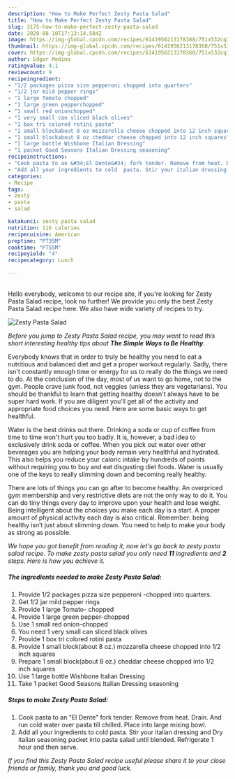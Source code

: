 ```yaml
---
description: "How to Make Perfect Zesty Pasta Salad"
title: "How to Make Perfect Zesty Pasta Salad"
slug: 3175-how-to-make-perfect-zesty-pasta-salad
date: 2020-08-10T17:13:14.584Z
image: https://img-global.cpcdn.com/recipes/6141956213178368/751x532cq70/zesty-pasta-salad-recipe-main-photo.jpg
thumbnail: https://img-global.cpcdn.com/recipes/6141956213178368/751x532cq70/zesty-pasta-salad-recipe-main-photo.jpg
cover: https://img-global.cpcdn.com/recipes/6141956213178368/751x532cq70/zesty-pasta-salad-recipe-main-photo.jpg
author: Edgar Medina
ratingvalue: 4.1
reviewcount: 9
recipeingredient:
- "1/2 packages pizza size pepperoni chopped into quarters"
- "1/2 jar mild pepper rings"
- "1 large Tomato chopped"
- "1 large green pepperchopped"
- "1 small red onionchopped"
- "1 very small can sliced black olives"
- "1 box tri colored rotini pasta"
- "1 small blockabout 8 oz mozzarella cheese chopped into 12 inch squares"
- "1 small blockabout 8 oz cheddar cheese chopped into 12 inch squares"
- "1 large bottle Wishbone Italian Dressing"
- "1 packet Good Seasons Italian Dressing seasoning"
recipeinstructions:
- "Cook pasta to an &#34;El Dente&#34; fork tender. Remove from heat. Drain. And run cold water over pasta till chilled. Place into large mixing bowl."
- "Add all your ingredients to cold  pasta. Stir your italian dressing and Dry italian seasoning packet into pasta salad until blended. Refrigerate 1 hour and then serve."
categories:
- Recipe
tags:
- zesty
- pasta
- salad

katakunci: zesty pasta salad 
nutrition: 116 calories
recipecuisine: American
preptime: "PT35M"
cooktime: "PT55M"
recipeyield: "4"
recipecategory: Lunch

---
```

<br>
Hello everybody, welcome to our recipe site, if you're looking for Zesty Pasta Salad recipe, look no further! We provide you only the best Zesty Pasta Salad recipe here. We also have wide variety of recipes to try.
<br>


![Zesty Pasta Salad](https://img-global.cpcdn.com/recipes/6141956213178368/751x532cq70/zesty-pasta-salad-recipe-main-photo.jpg)

<i>Before you jump to Zesty Pasta Salad recipe, you may want to read this short interesting healthy tips about <strong>The Simple Ways to Be Healthy</strong>.</i>

Everybody knows that in order to truly be healthy you need to eat a nutritious and balanced diet and get a proper workout regularly. Sadly, there isn't constantly enough time or energy for us to really do the things we need to do. At the conclusion of the day, most of us want to go home, not to the gym. People crave junk food, not veggies (unless they are vegetarians). You should be thankful to learn that getting healthy doesn't always have to be super hard work. If you are diligent you'll get all of the activity and appropriate food choices you need. Here are some basic ways to get healthful.

Water is the best drinks out there. Drinking a soda or cup of coffee from time to time won't hurt you too badly. It is, however, a bad idea to exclusively drink soda or coffee. When you pick out water over other beverages you are helping your body remain very healthful and hydrated. This also helps you reduce your caloric intake by hundreds of points without requiring you to buy and eat disgusting diet foods. Water is usually one of the keys to really slimming down and becoming really healthy.

There are lots of things you can go after to become healthy. An overpriced gym membership and very restrictive diets are not the only way to do it. You can do tiny things every day to improve upon your health and lose weight. Being intelligent about the choices you make each day is a start. A proper amount of physical activity each day is also critical. Remember: being healthy isn’t just about slimming down. You need to help to make your body as strong as possible. 


<i>We hope you got benefit from reading it, now let's go back to zesty pasta salad recipe. To make zesty pasta salad you only need <strong>11</strong> ingredients and <strong>2</strong> steps. Here is how you achieve it.
</i>

##### The ingredients needed to make Zesty Pasta Salad:

1. Provide 1/2 packages pizza size pepperoni -chopped into quarters.
1. Get 1/2 jar mild pepper rings
1. Provide 1 large Tomato- chopped
1. Provide 1 large green pepper-chopped
1. Use 1 small red onion-chopped
1. You need 1 very small can sliced black olives
1. Provide 1 box tri colored rotini pasta
1. Provide 1 small block(about 8 oz.) mozzarella cheese chopped into 1/2 inch squares
1. Prepare 1 small block(about 8 oz.) cheddar cheese chopped into 1/2 inch squares
1. Use 1 large bottle Wishbone Italian Dressing
1. Take 1 packet Good Seasons Italian Dressing seasoning


##### Steps to make Zesty Pasta Salad:

1. Cook pasta to an &#34;El Dente&#34; fork tender. Remove from heat. Drain. And run cold water over pasta till chilled. Place into large mixing bowl.
1. Add all your ingredients to cold  pasta. Stir your italian dressing and Dry italian seasoning packet into pasta salad until blended. Refrigerate 1 hour and then serve.


<i>If you find this Zesty Pasta Salad recipe useful please share it to your close friends or family, thank you and good luck.</i>

